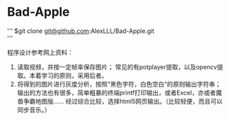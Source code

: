 # Bad-Apple

'''
$git clone git@github.com:AlexLLL/Bad-Apple.git  
'''

程序设计参考网上资料：
1. 读取视频，并按一定帧率保存图片；
   常见的有potplayer提取，以及opencv提取。本着学习的原则，采用后者。
2. 将得到的图片进行灰度分析，按照“黑色字符，白色空白”的原则输出字符串；
   输出的方法也有很多，简单粗暴的终端printf打印输出，或者Excel，亦或者魔兽争霸地图版……
   经过综合比较，选择html5网页输出。（比较轻便，而且可以同步音乐。）
